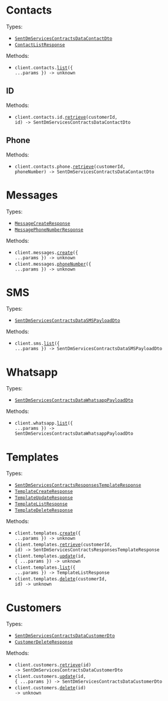 # Contacts

Types:

- <code><a href="./src/resources/contacts/contacts.ts">SentDmServicesContractsDataContactDto</a></code>
- <code><a href="./src/resources/contacts/contacts.ts">ContactListResponse</a></code>

Methods:

- <code title="get /contacts">client.contacts.<a href="./src/resources/contacts/contacts.ts">list</a>({ ...params }) -> unknown</code>

## ID

Methods:

- <code title="get /contacts/{customerId}/id/{id}">client.contacts.id.<a href="./src/resources/contacts/id.ts">retrieve</a>(customerId, id) -> SentDmServicesContractsDataContactDto</code>

## Phone

Methods:

- <code title="get /contacts/{customerId}/phone/{phoneNumber}">client.contacts.phone.<a href="./src/resources/contacts/phone.ts">retrieve</a>(customerId, phoneNumber) -> SentDmServicesContractsDataContactDto</code>

# Messages

Types:

- <code><a href="./src/resources/messages.ts">MessageCreateResponse</a></code>
- <code><a href="./src/resources/messages.ts">MessagePhoneNumberResponse</a></code>

Methods:

- <code title="post /messages">client.messages.<a href="./src/resources/messages.ts">create</a>({ ...params }) -> unknown</code>
- <code title="post /messages/phone-number">client.messages.<a href="./src/resources/messages.ts">phoneNumber</a>({ ...params }) -> unknown</code>

# SMS

Types:

- <code><a href="./src/resources/sms.ts">SentDmServicesContractsDataSMSPayloadDto</a></code>

Methods:

- <code title="get /sms">client.sms.<a href="./src/resources/sms.ts">list</a>({ ...params }) -> SentDmServicesContractsDataSMSPayloadDto</code>

# Whatsapp

Types:

- <code><a href="./src/resources/whatsapp.ts">SentDmServicesContractsDataWhatsappPayloadDto</a></code>

Methods:

- <code title="get /whatsapp">client.whatsapp.<a href="./src/resources/whatsapp.ts">list</a>({ ...params }) -> SentDmServicesContractsDataWhatsappPayloadDto</code>

# Templates

Types:

- <code><a href="./src/resources/templates.ts">SentDmServicesContractsResponsesTemplateResponse</a></code>
- <code><a href="./src/resources/templates.ts">TemplateCreateResponse</a></code>
- <code><a href="./src/resources/templates.ts">TemplateUpdateResponse</a></code>
- <code><a href="./src/resources/templates.ts">TemplateListResponse</a></code>
- <code><a href="./src/resources/templates.ts">TemplateDeleteResponse</a></code>

Methods:

- <code title="post /templates">client.templates.<a href="./src/resources/templates.ts">create</a>({ ...params }) -> unknown</code>
- <code title="get /templates/{customerId}/{id}">client.templates.<a href="./src/resources/templates.ts">retrieve</a>(customerId, id) -> SentDmServicesContractsResponsesTemplateResponse</code>
- <code title="put /templates/{id}">client.templates.<a href="./src/resources/templates.ts">update</a>(id, { ...params }) -> unknown</code>
- <code title="get /templates">client.templates.<a href="./src/resources/templates.ts">list</a>({ ...params }) -> TemplateListResponse</code>
- <code title="delete /templates/{customerId}/{id}">client.templates.<a href="./src/resources/templates.ts">delete</a>(customerId, id) -> unknown</code>

# Customers

Types:

- <code><a href="./src/resources/customers.ts">SentDmServicesContractsDataCustomerDto</a></code>
- <code><a href="./src/resources/customers.ts">CustomerDeleteResponse</a></code>

Methods:

- <code title="get /customers/{id}">client.customers.<a href="./src/resources/customers.ts">retrieve</a>(id) -> SentDmServicesContractsDataCustomerDto</code>
- <code title="put /customers/{id}">client.customers.<a href="./src/resources/customers.ts">update</a>(id, { ...params }) -> SentDmServicesContractsDataCustomerDto</code>
- <code title="delete /customers/{id}">client.customers.<a href="./src/resources/customers.ts">delete</a>(id) -> unknown</code>
